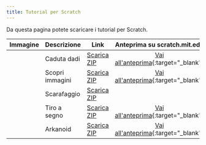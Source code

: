 ```yaml
---
title: Tutorial per Scratch
---
```


Da questa pagina potete scaricare i tutorial per Scratch.

| Immagine | Descrizione | Link | Anteprima su scratch.mit.edu |
| --- | --- | --- | :---: |
| | Caduta dadi | [Scarica ZIP](files/caduta_dadi.zip) | [Vai all'anteprima](https://scratch.mit.edu/projects/58624412/){:target="_blank"} |
| | Scopri immagini | [Scarica ZIP](files/scopri_immagini.zip) | [Vai all'anteprima](https://scratch.mit.edu/projects/49248044/){:target="_blank"} |
| | Scarafaggio | [Scarica ZIP](files/scarafaggio.zip) | |
| | Tiro a segno | [Scarica ZIP](files/tiro_a_segno.zip) | [Vai all'anteprima](https://scratch.mit.edu/projects/98004013/){:target="_blank"} |
| | Arkanoid | [Scarica ZIP](files/caduta_dadi.zip) | [Vai all'anteprima](https://scratch.mit.edu/projects/88495350/){:target="_blank"} |
